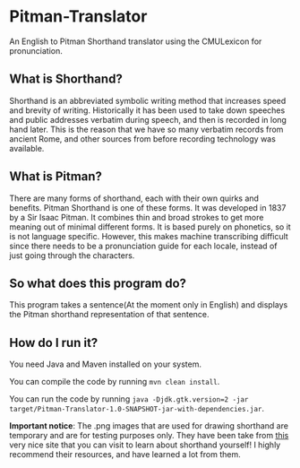# Pitman-Translator
An English to Pitman Shorthand translator using the CMULexicon for pronunciation.

## What is Shorthand?
Shorthand is an abbreviated symbolic writing method that increases speed and brevity of writing. Historically 
it has been used to take down speeches and public addresses verbatim during speech, and then is recorded in
long hand later. This is the reason that we have so many verbatim records from ancient Rome, and other sources
from before recording technology was available.

## What is Pitman?
There are many forms of shorthand, each with their own quirks and benefits. Pitman Shorthand is one of these forms.
It was developed in 1837 by a Sir Isaac Pitman. It combines thin and broad strokes to get more meaning out of 
minimal different forms. It is based purely on phonetics, so it is not language specific. However, this makes 
machine transcribing difficult since there needs to be a pronunciation guide for each locale, instead of just 
going through the characters. 

## So what does this program do?
This program takes a sentence(At the moment only in English) and displays the Pitman shorthand representation
of that sentence. 

## How do I run it?

You need Java and Maven installed on your system.

You can compile the code by running `mvn clean install`.

You can run the code by running `java -Djdk.gtk.version=2 -jar target/Pitman-Translator-1.0-SNAPSHOT-jar-with-dependencies.jar`.

**Important notice**:
The .png images that are used for drawing shorthand are temporary and are for testing purposes only. 
They have been take from [this](http://www.long-live-pitmans-shorthand.org.uk/index.htm) 
very nice site that you can visit to learn about shorthand yourself! I highly recommend their resources, 
and have learned a lot from them.
